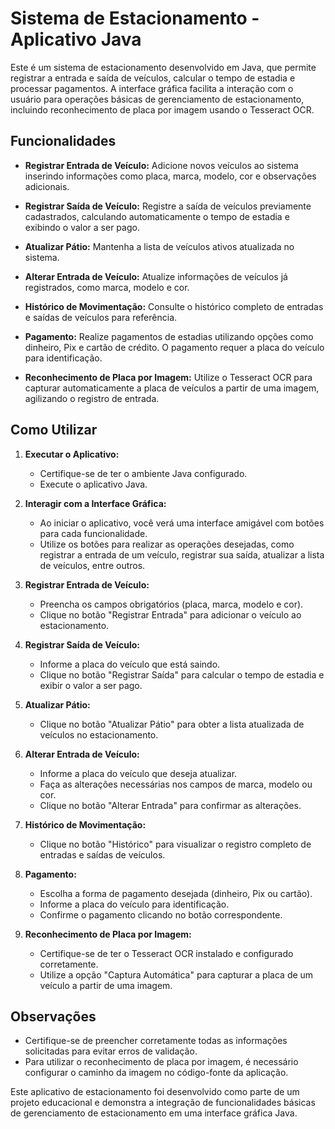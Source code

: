 # Sistema de Estacionamento - Aplicativo Java
Este é um sistema de estacionamento desenvolvido em Java, que permite registrar a entrada e saída de veículos, calcular o tempo de estadia e processar pagamentos. A interface gráfica facilita a interação com o usuário para operações básicas de gerenciamento de estacionamento, incluindo reconhecimento de placa por imagem usando o Tesseract OCR.

## Funcionalidades

- **Registrar Entrada de Veículo:** Adicione novos veículos ao sistema inserindo informações como placa, marca, modelo, cor e observações adicionais.
  
- **Registrar Saída de Veículo:** Registre a saída de veículos previamente cadastrados, calculando automaticamente o tempo de estadia e exibindo o valor a ser pago.

- **Atualizar Pátio:** Mantenha a lista de veículos ativos atualizada no sistema.

- **Alterar Entrada de Veículo:** Atualize informações de veículos já registrados, como marca, modelo e cor.

- **Histórico de Movimentação:** Consulte o histórico completo de entradas e saídas de veículos para referência.

- **Pagamento:** Realize pagamentos de estadias utilizando opções como dinheiro, Pix e cartão de crédito. O pagamento requer a placa do veículo para identificação.

- **Reconhecimento de Placa por Imagem:** Utilize o Tesseract OCR para capturar automaticamente a placa de veículos a partir de uma imagem, agilizando o registro de entrada.

## Como Utilizar

1. **Executar o Aplicativo:**
   - Certifique-se de ter o ambiente Java configurado.
   - Execute o aplicativo Java.

2. **Interagir com a Interface Gráfica:**
   - Ao iniciar o aplicativo, você verá uma interface amigável com botões para cada funcionalidade.
   - Utilize os botões para realizar as operações desejadas, como registrar a entrada de um veículo, registrar sua saída, atualizar a lista de veículos, entre outros.

3. **Registrar Entrada de Veículo:**
   - Preencha os campos obrigatórios (placa, marca, modelo e cor).
   - Clique no botão "Registrar Entrada" para adicionar o veículo ao estacionamento.

4. **Registrar Saída de Veículo:**
   - Informe a placa do veículo que está saindo.
   - Clique no botão "Registrar Saída" para calcular o tempo de estadia e exibir o valor a ser pago.

5. **Atualizar Pátio:**
   - Clique no botão "Atualizar Pátio" para obter a lista atualizada de veículos no estacionamento.

6. **Alterar Entrada de Veículo:**
   - Informe a placa do veículo que deseja atualizar.
   - Faça as alterações necessárias nos campos de marca, modelo ou cor.
   - Clique no botão "Alterar Entrada" para confirmar as alterações.

7. **Histórico de Movimentação:**
   - Clique no botão "Histórico" para visualizar o registro completo de entradas e saídas de veículos.

8. **Pagamento:**
   - Escolha a forma de pagamento desejada (dinheiro, Pix ou cartão).
   - Informe a placa do veículo para identificação.
   - Confirme o pagamento clicando no botão correspondente.

9. **Reconhecimento de Placa por Imagem:**
   - Certifique-se de ter o Tesseract OCR instalado e configurado corretamente.
   - Utilize a opção "Captura Automática" para capturar a placa de um veículo a partir de uma imagem.

## Observações

- Certifique-se de preencher corretamente todas as informações solicitadas para evitar erros de validação.
- Para utilizar o reconhecimento de placa por imagem, é necessário configurar o caminho da imagem no código-fonte da aplicação.

Este aplicativo de estacionamento foi desenvolvido como parte de um projeto educacional e demonstra a integração de funcionalidades básicas de gerenciamento de estacionamento em uma interface gráfica Java.
